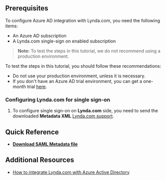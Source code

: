 ## Prerequisites

To configure Azure AD integration with Lynda.com, you need the following items:

- An Azure AD subscription
- A Lynda.com single-sign on enabled subscription

> **Note:**
> To test the steps in this tutorial, we do not recommend using a production environment.

To test the steps in this tutorial, you should follow these recommendations:

- Do not use your production environment, unless it is necessary.
- If you don't have an Azure AD trial environment, you can get a one-month trial [here](https://azure.microsoft.com/pricing/free-trial/).

### Configuring Lynda.com for single sign-on

1. To configure single sign-on on **Lynda.com** side, you need to send the downloaded **Metadata XML** [Lynda.com support](https://www.linkedin.com/help/lynda/ask).

## Quick Reference

* **[Download SAML Metadata file](%metadata:metadataDownloadUrl%)**

## Additional Resources

* [How to integrate Lynda.com with Azure Active Directory](active-directory-saas-lynda.com-tutorial.md)